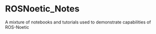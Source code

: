 # ROSNoetic_Notes
A mixture of notebooks and tutorials used to demonstrate capabilities of ROS-Noetic
